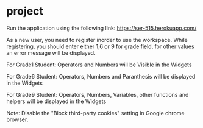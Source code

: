 # project

Run the application using the following link:
https://ser-515.herokuapp.com/

As a new user, you need to register inorder to use the workspace. 
While registering, you should enter either 1,6 or 9 for grade field, for other values an error message will be displayed.

For Grade1 Student:
Operators and Numbers will be Visible in the Widgets

For Grade6 Student:
Operators, Numbers and Paranthesis will be displayed in the Widgets

For Grade9 Student:
Operators, Numbers, Variables, other functions and helpers will be displayed in the Widgets

Note:
Disable the "Block third-party cookies" setting in Google chrome browser.
